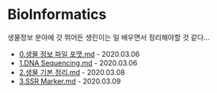 # BioInformatics

  생물정보 분야에 갓 뛰어든 생린이는 일 배우면서 정리해야할 것 같다...

* [0.생물 정보 파일 포맷.md](https://github.com/Ranicorn/BioInformatics/blob/master/0.%EC%83%9D%EB%AC%BC%20%EC%A0%95%EB%B3%B4%20%ED%8C%8C%EC%9D%BC%20%ED%8F%AC%EB%A7%B7.md) - 2020.03.06
* [1.DNA Sequencing.md](https://github.com/Ranicorn/BioInformatics/blob/master/1.DNA%20Sequencing.md) - 2020.03.06
* [2.생물 기본 정리.md](https://github.com/Ranicorn/BioInformatics/blob/master/2.%EC%83%9D%EB%AC%BC%20%EA%B8%B0%EB%B3%B8%20%EC%A0%95%EB%A6%AC.md) - 2020.03.08
* [3.SSR Marker.md](https://github.com/Ranicorn/BioInformatics/blob/master/3.SSR%20Marker.md) - 2020.03.09

